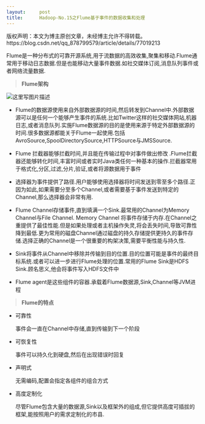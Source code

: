 ```yaml
---
layout:     post
title:      Hadoop-No.15之Flume基于事件的数据收集和处理
---
```

<div id="article_content" class="article_content clearfix csdn-tracking-statistics" data-pid="blog" data-mod="popu_307" data-dsm="post">
								<div class="article-copyright">
					版权声明：本文为博主原创文章，未经博主允许不得转载。					https://blog.csdn.net/qq_878799579/article/details/77019213				</div>
								            <div id="content_views" class="markdown_views prism-atom-one-dark">
							<!-- flowchart 箭头图标 勿删 -->
							<svg xmlns="http://www.w3.org/2000/svg" style="display: none;"><path stroke-linecap="round" d="M5,0 0,2.5 5,5z" id="raphael-marker-block" style="-webkit-tap-highlight-color: rgba(0, 0, 0, 0);"></path></svg>
							<p>Flume是一种分布式的可靠开源系统,用于流数据的高效收集,聚集和移动.Flume通常用于移动日志数据.但是也能移动大量事件数据.如社交媒体订阅,消息队列事件或者网络流量数据.</p>

<blockquote>
  <p><strong>Flume架构</strong></p>
</blockquote>

<p><img src="https://img-blog.csdn.net/20170810084822950?watermark/2/text/aHR0cDovL2Jsb2cuY3Nkbi5uZXQvcXFfODc4Nzk5NTc5/font/5a6L5L2T/fontsize/400/fill/I0JBQkFCMA==/dissolve/70/gravity/SouthEast" alt="这里写图片描述" title=""></p>

<ul>
<li><p>Flume的数据源使用来自外部数据源的时间,然后转发到Channel中.外部数据源可以是任何一个能够产生事件的系统.比如Twitter这样的社交媒体网站,机器日志,或者消息队列.实施Flume数据源的目的是使用来源于特定外部数据源的时间.很多数据源都能关于Flume一起使用.包括AvroSource,SpoolDirectorySource,HTTPSource与JMSSource.</p></li>
<li><p>Flume 拦截器能够拦截时间,并且能在传输过程中对事件做出修改 .Flume拦截器还能够转化时间,丰富时间或者实时Java类任何一种基本的操作.拦截器常用于格式化,分区,过滤,分片,验证,或者将源数据用于事件</p></li>
<li><p>选择器为事件提供了路径.用户能够使用选择器将时间发送到零至多个路径.正因为如此,如果需要分至多个Channel,或者需要基于事件发送到特定的Channel,那么选择器会非常有用.</p></li>
<li><p>Flume Channel存储事件,直到填满一个Sink.最常用的Channel为Memory Channel与File Channel. Memory Channel 将事件存储于内存.在Channel之重提供了最佳性能.但是如果处理或者主机操作失灵,将会丢失时间,导致可靠性降到最低.更为常用的磁盘Channel通过磁盘的持久存储提供更持久的事件存储.选择正确的Channel是一个很重要的构架决策,需要平衡性能与持久性.</p></li>
<li><p>Sink将事件从Channel中移除并传输到目的位置.目的位置可能是事件的最终目标系统.或者可以进一步进行Flume处理的位置.常用的Flume Sink是HDFS Sink.顾名思义,他会将事件写入HDFS文件中</p></li>
<li><p>Flume agent是这些组件的容器.承载着Flume数据源,Sink,Channel等JVM进程</p></li>
</ul>

<blockquote>
  <p><strong>Flume的特点</strong></p>
</blockquote>

<ul>
<li><p>可靠性</p>

<p>事件会一直在Channel中存储,直到传输到下一个阶段</p></li>
<li><p>可恢复性</p>

<p>事件可以持久化到硬盘,然后在出现错误时回复</p></li>
<li><p>声明式</p>

<p>无需编码,配置会指定各组件的组合方式</p></li>
<li><p>高度定制化</p>

<p>尽管Flume包含大量的数据源,Sink以及框架外的组成,但它提供高度可插拔的框架,能按照用户的需求定制化的市县.   </p></li>
</ul>            </div>
						<link href="https://csdnimg.cn/release/phoenix/mdeditor/markdown_views-9e5741c4b9.css" rel="stylesheet">
                </div>